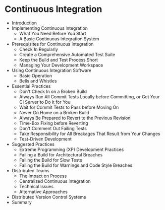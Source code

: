 # Continuous Integration

- Introduction
- Implementing Continuous Integration
	- What You Need Before You Start
	- A Basic Continuous Integration System
- Prerequisites for Continuous Integration
	- Check In Regularly
	- Create a Comprehensive Automated Test Suite
	- Keep the Build and Test Process Short
	- Managing Your Development Workspace
- Using Continuous Integration Software
	- Basic Operation
	- Bells and Whistles
- Essential Practices
	- Don't Check In on a Broken Build
	- Always Run All Commit Tests Locally before Committing, or Get Your CI Server to Do It for You
	- Wait for Commit Tests to Pass before Moving On
	- Never Go Home on a Broken Build
	- Always Be Prepared to Revert to the Previous Revision
	- Time-Box Fixing before Reverting
	- Don't Comment Out Failing Tests
	- Take Responsibility for All Breakages That Result from Your Changes
	- Test-Driven Development
- Suggested Practices
	- Extreme Programming (XP) Development Practices
	- Failing a Build for Architectural Breaches
	- Failing the Build for Slow Tests
	- Failing the Build for Warnings and Code Style Breaches
- Distributed Teams
	- The Impact on Process
	- Centralized Continuous Integration
	- Technical Issues
	- Alternative Approaches
- Distributed Version Control Systems
- Summary